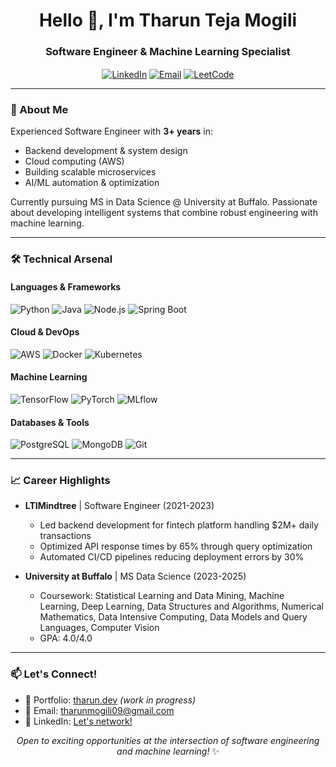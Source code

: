 <!--
<h1 align="center">Hello, I'm Tharun! 👋</h1>

<p align="center">
Welcome to my GitHub profile! I'm a passionate data science enthusiast currently pursuing a Master’s in Data Science at the State University of New York at Buffalo. I have honed my skills in data analysis, machine learning, and software development through various academic and professional experiences.<br>
💼 Former Software Engineer at LTIMindtree.<br>
</p>

<!--<h2 align="center">🚀 About Me</h2>

<p align="center">
   📊 Data Scientist with a knack for solving complex problems.<br> 
  
  📈 Proficient in Python, SQL, R, and Java, with a deep understanding of machine learning frameworks such as TensorFlow and PyTorch.<br>
  🌱 Continuously learning and exploring new technologies to stay at the forefront of the data science field.
</p>-->
<!--
<h2 align="center">🛠️ Technical Skills</h2>

<p align="center">
<img src="https://img.shields.io/badge/Python-3670A0?style=for-the-badge&logo=python&logoColor=ffdd54" alt="Python">
<img src="https://img.shields.io/badge/SQL-4479A1?style=for-the-badge&logo=MySQL&logoColor=white" alt="SQL">
<img src="https://img.shields.io/badge/R-276DC3?style=for-the-badge&logo=R&logoColor=white" alt="R">
<img src="https://img.shields.io/badge/Pandas-%23150458?style=for-the-badge&logo=pandas&logoColor=white" alt="Pandas">
<img src="https://img.shields.io/badge/NumPy-%23013243?style=for-the-badge&logo=numpy&logoColor=white" alt="NumPy">
<img src="https://img.shields.io/badge/MLFlow-%23d9ead3?style=for-the-badge&logo=mlflow&logoColor=blue" alt="MLFlow">
<img src="https://img.shields.io/badge/Plotly-%233F4F75?style=for-the-badge&logo=plotly&logoColor=white" alt="Plotly">
<img src="https://img.shields.io/badge/SciPy-%230C55A5?style=for-the-badge&logo=scipy&logoColor=white" alt="SciPy">
<img src="https://img.shields.io/badge/TensorFlow-FF6F00?style=for-the-badge&logo=tensorflow&logoColor=white" alt="TensorFlow">
<img src="https://img.shields.io/badge/PyTorch-EE4C2C?style=for-the-badge&logo=pytorch&logoColor=white" alt="PyTorch">
<img src="https://img.shields.io/badge/Tableau-E97627?style=for-the-badge&logo=tableau&logoColor=white" alt="Tableau">
<img src="https://img.shields.io/badge/PowerBI-F2C811?style=for-the-badge&logo=powerbi&logoColor=white" alt="PowerBI">
<img src="https://img.shields.io/badge/Git-F05032?style=for-the-badge&logo=git&logoColor=white" alt="Git">
<img src="https://img.shields.io/badge/VSCode-007ACC?style=for-the-badge&logo=visual-studio-code&logoColor=white" alt="VSCode">
<img src="https://img.shields.io/badge/Java-ED8B00?style=for-the-badge&logo=java&logoColor=white" alt="Java"> 
<img src="https://img.shields.io/badge/Selenium-43B02A?style=for-the-badge&logo=selenium&logoColor=white" alt="Selenium-Java">

</p>

<!--

<h2 align="center">📚 Projects</h2>

### [Daily LeetCode DSA Questions](https://github.com/Tharun2104/leetcode-dsa)
I tackle a new LeetCode Data Structures and Algorithms problem every day to sharpen my problem-solving skills. Check out my solutions and feel free to contribute!

### [Diabetes Prediction](https://github.com/Tharun2104/diabetes-prediction)
- **Technologies:** Python, SQLite3, Pandas, MLFlow, Docker, Flask, Streamlit
- **Description:** Created a comprehensive diabetes prediction model, performed extensive EDA, and deployed an interactive Streamlit app for real-time predictions.

### [Cardiovascular Disease Detection](https://github.com/Tharun2104/cvd-prediction)
- **Technologies:** R, Pandas, Machine Learning
- **Description:** Developed a robust CVD prediction model with over 80% accuracy using ensemble classifiers and addressed data imbalance with SMOTE.

### [Image Quality Assessment](https://github.com/Tharun2104/image-quality-assessment)
- **Technologies:** Python, Scikit-learn, Streamlit
- **Description:** Built a classifier to evaluate image sharpness and launched a Streamlit app to assess image quality factors like blur, brightness, and contrast.
-->
<!--
<h2 align="center">📫 Let's Connect!</h2>
<p align="center">
  📧 Email: <a href="mailto:tharunmogili09@gmail.com">tharunmogili09@gmail.com</a><br>
  💼 LinkedIn: <a href="https://linkedin.com/in/tharuntejamogili">linkedin.com/in/tharuntejamogili</a><br>
</p>

<p align="center">Feel free to explore my repositories and reach out if you have any questions or collaboration ideas.</p>

<!--
# Hello, I'm Tharun Teja Mogili! 👋

Welcome to my GitHub profile! I'm a passionate data science enthusiast currently pursuing a Master’s in Engineering Science (Data Science) at the State University of New York at Buffalo. I have honed my skills in data analysis, machine learning, and software development through various academic and professional experiences.

## 🚀 About Me
- 📊 Data Scientist with a knack for solving complex problems.
- 💼 Former Quality Assurance Engineer at LTIMindtree with extensive experience in SDLC and STLC.
- 📈 Proficient in Python, SQL, R, and Java, with a deep understanding of machine learning frameworks such as TensorFlow and PyTorch.
- 🌱 Continuously learning and exploring new technologies to stay at the forefront of the data science field.

## 💻 Tech Stack:
![Python](https://img.shields.io/badge/python-3670A0?style=for-the-badge&logo=python&logoColor=ffdd54)
![R](https://img.shields.io/badge/r-%23276DC3.svg?style=for-the-badge&logo=r&logoColor=white) 
![C++](https://img.shields.io/badge/c++-%2300599C.svg?style=for-the-badge&logo=c%2B%2B&logoColor=white) 
## 🛠️ Technical Skills
- **Programming Languages:** Python, SQL, R, C, C++, MATLAB, Java
- **Web Development:** HTML, CSS
- **Testing Tools:** Selenium WebDriver, Robot Framework
- **Data Analysis and Visualization:** Pandas, NumPy, Seaborn, ydata-profiling
- **Machine Learning Frameworks:** TensorFlow, PyTorch, Scikit-learn
- **Developer Tools:** R Studio, Tableau, Power BI, MySQL, VS Code, Git, Jupyter Notebook, Rally, Jira, Postman, SOAP, REST API


## 📚 Projects
### [Daily LeetCode DSA Questions](https://github.com/Tharun2104/LeetCode_Problems)
I tackle a new LeetCode Data Structures and Algorithms problem every day to sharpen my problem-solving skills. Check out my solutions and feel free to contribute!

### [Diabetes Prediction](https://github.com/Tharun2104/Diabetes_prediction_May_2024)
- **Technologies:** Python, SQLite3, Pandas, MLFlow, Docker, Flask, Streamlit
- **Description:** Created a comprehensive diabetes prediction model, performed extensive EDA, and deployed an interactive Streamlit app for real-time predictions.

### [Cardiovascular Disease Detection](https://github.com/Tharun2104/cvd-prediction)
- **Technologies:** R, Pandas, Machine Learning
- **Description:** Developed a robust CVD prediction model with over 80% accuracy using ensemble classifiers and addressed data imbalance with SMOTE.

### [Image Quality Assessment](https://github.com/Tharun2104/image-quality-assessment)
- **Technologies:** Python, Scikit-learn, Streamlit
- **Description:** Built a classifier to evaluate image sharpness and launched a Streamlit app to assess image quality factors like blur, brightness, and contrast.

## 📫 Let's Connect!
- 📧 Email: [tharunmogili09@gmail.com](mailto:tharunmogili09@gmail.com)
- 💼 LinkedIn: [linkedin.com/in/tharuntejamogili](https://linkedin.com/in/tharuntejamogili)

Feel free to explore my repositories and reach out if you have any questions or collaboration ideas. Let's build something amazing together!
-->

<!--
**Tharun2104/Tharun2104** is a ✨ _special_ ✨ repository because its `README.md` (this file) appears on your GitHub profile.

Here are some ideas to get you started:

- 🔭 I’m currently working on ...
- 🌱 I’m currently learning ...
- 👯 I’m looking to collaborate on ...
- 🤔 I’m looking for help with ...
- 💬 Ask me about ...
- 📫 How to reach me: ...
- 😄 Pronouns: ...
- ⚡ Fun fact: ...
-->

<h1 align="center">Hello 👋, I'm Tharun Teja Mogili</h1>
<h3 align="center">Software Engineer & Machine Learning Specialist</h3>

<p align="center">
  <a href="https://linkedin.com/in/tharuntejamogili" target="blank"><img align="center" src="https://img.shields.io/badge/LinkedIn-0077B5?style=for-the-badge&logo=linkedin&logoColor=white" alt="LinkedIn"/></a>
  <a href="mailto:tharunmogili09@gmail.com"><img align="center" src="https://img.shields.io/badge/Gmail-D14836?style=for-the-badge&logo=gmail&logoColor=white" alt="Email"/></a>
  <a href="https://leetcode.com/u/Tharun256/"><img align="center" src="https://img.shields.io/badge/LeetCode-FFA116?style=for-the-badge&logo=leetcode&logoColor=white" alt="LeetCode"/></a>
</p>

---

### 🚀 About Me
Experienced Software Engineer with **3+ years** in:
- Backend development & system design
- Cloud computing (AWS)
- Building scalable microservices
- AI/ML automation & optimization

Currently pursuing MS in Data Science @ University at Buffalo. Passionate about developing intelligent systems that combine robust engineering with machine learning.

---

### 🛠️ Technical Arsenal

#### **Languages & Frameworks**
![Python](https://img.shields.io/badge/Python-3670A0?style=for-the-badge&logo=python&logoColor=ffdd54)
![Java](https://img.shields.io/badge/Java-ED8B00?style=for-the-badge&logo=java&logoColor=white) 
![Node.js](https://img.shields.io/badge/Node.js-43853D?style=for-the-badge&logo=node.js&logoColor=white)
![Spring Boot](https://img.shields.io/badge/Spring_Boot-6DB33F?style=for-the-badge&logo=spring-boot&logoColor=white)

#### **Cloud & DevOps**
![AWS](https://img.shields.io/badge/AWS-232F3E?style=for-the-badge&logo=amazon-aws&logoColor=white)
![Docker](https://img.shields.io/badge/Docker-2496ED?style=for-the-badge&logo=docker&logoColor=white)
![Kubernetes](https://img.shields.io/badge/Kubernetes-326CE5?style=for-the-badge&logo=kubernetes&logoColor=white)

#### **Machine Learning**
![TensorFlow](https://img.shields.io/badge/TensorFlow-FF6F00?style=for-the-badge&logo=tensorflow&logoColor=white)
![PyTorch](https://img.shields.io/badge/PyTorch-EE4C2C?style=for-the-badge&logo=pytorch&logoColor=white)
![MLflow](https://img.shields.io/badge/MLflow-%23d9ead3?style=for-the-badge&logo=mlflow&logoColor=blue)

#### **Databases & Tools**
![PostgreSQL](https://img.shields.io/badge/PostgreSQL-316192?style=for-the-badge&logo=postgresql&logoColor=white)
![MongoDB](https://img.shields.io/badge/MongoDB-47A248?style=for-the-badge&logo=mongodb&logoColor=white)
![Git](https://img.shields.io/badge/Git-F05032?style=for-the-badge&logo=git&logoColor=white)

---

<!--
### 💡 Highlight Projects

#### **AI-Powered Inventory Optimization** | [Code](https://github.com/...)
- Built microservice architecture handling 10K+ RPM
- Integrated ML models for demand forecasting (30% waste reduction)
- Tech: Spring Boot, AWS Lambda, TensorFlow, Redis

#### **Real-Time Fraud Detection System** | [Code](https://github.com/...)
- Developed streaming pipeline processing 1M+ events/day
- Implemented XGBoost model with 95% detection accuracy
- Tech: Kafka, Spark, Python, AWS EKS

#### **Automated Testing Framework** | [Code](https://github.com/...)
- Reduced testing time by 40% with AI-driven test generation
- Created reusable Selenium components in Java
- Tech: Java, Selenium, Jenkins, MLflow

---
-->

### 📈 Career Highlights
- **LTIMindtree** | Software Engineer (2021-2023)
  - Led backend development for fintech platform handling $2M+ daily transactions
  - Optimized API response times by 65% through query optimization
  - Automated CI/CD pipelines reducing deployment errors by 30%

- **University at Buffalo** | MS Data Science (2023-2025)
  - Coursework: Statistical Learning and Data Mining, Machine Learning, Deep Learning, Data Structures and Algorithms, Numerical Mathematics, Data Intensive Computing, Data Models and Query Languages, Computer Vision
  - GPA: 4.0/4.0

---

### 📫 Let's Connect!
- 🔗 Portfolio: [tharun.dev](https://...) *(work in progress)*
- 📧 Email: [tharunmogili09@gmail.com](mailto:tharunmogili09@gmail.com)
- 💼 LinkedIn: [Let's network!](https://linkedin.com/in/tharuntejamogili)

<p align="center"> 
  <i>Open to exciting opportunities at the intersection of software engineering and machine learning!</i> ✨
</p>
